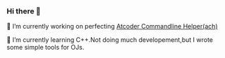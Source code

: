 ### Hi there 👋

🔭 I’m currently working on perfecting [Atcoder Commandline Helper(ach)](https://github.com/Davidasx/ach)

🌱 I’m currently learning C++.Not doing much developement,but I wrote some simple tools for OJs.
